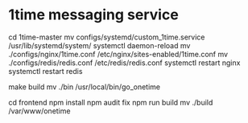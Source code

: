 # 1time messaging service

cd 1time-master
mv configs/systemd/custom_1time.service /usr/lib/systemd/system/
systemctl daemon-reload
mv ./configs/nginx/1time.conf /etc/nginx/sites-enabled/1time.conf
mv ./configs/redis/redis.conf /etc/redis/redis.conf
systemctl restart nginx
systemctl restart redis

make build
mv ./bin /usr/local/bin/go_onetime

cd frontend 
npm install
npm audit fix
npm run build
mv ./build /var/www/onetime

